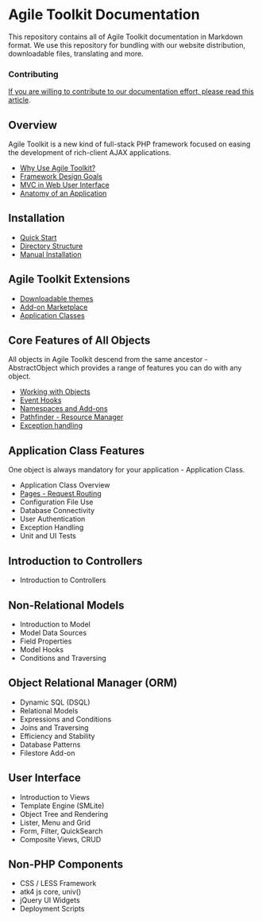 Agile Toolkit Documentation
====

This repository contains all of Agile Toolkit documentation in Markdown format. We use this repository for bundling with our website distribution, downloadable files, translating and more. 

### Contributing
[If you are willing to contribute to our documentation effort, please read this article](contribute.md).

Overview
----
Agile Toolkit is a new kind of full-stack PHP framework focused on easing the development of rich-client AJAX applications.

 * [Why Use Agile Toolkit?](overview/why-use.md)
 * [Framework Design Goals](overview/design.md)
 * [MVC in Web User Interface](overview/mvc.md)
 * [Anatomy of an Application](overview/application.md)

Installation
----
 * [Quick Start](installation/quick-start.md "Quick Start")
 * [Directory Structure](installation/directory-structure.md "Directory Structure")
 * [Manual Installation](installation/manual-installation.md "Manual Installation")

Agile Toolkit Extensions
----
 * [Downloadable themes](extensions/downloadable-themes.md "Downloadable themes")
 * [Add-on Marketplace](extensions/add-on-marketplace.md "Add-on Marketplace")
 * [Application Classes](extensions/application-classes.md "Application Classes")
 
Core Features of All Objects
----
All objects in Agile Toolkit descend from the same ancestor - AbstractObject which provides a range of features you can do with any object.

 * [Working with Objects](core/working-with-objects.md)
 * [Event Hooks](core/event-hooks.md)
 * [Namespaces and Add-ons](core/namespaces-and-addons.md)
 * [Pathfinder - Resource Manager](core/pathfinder.md)
 * [Exception handling](core/exception-handling.md "Exception handling")

Application Class Features
----
One object is always mandatory for your application - Application Class.

<!-- GEOFF, we have 2 links to application overview, here and above under Overview section -->

 * Application Class Overview
 * [Pages - Request Routing](application/routing.md)
 * Configuration File Use
 * Database Connectivity
 * User Authentication
 * Exception Handling
 * Unit and UI Tests

Introduction to Controllers
----
 * Introduction to Controllers

Non-Relational Models
----
 * Introduction to Model
 * Model Data Sources
 * Field Properties
 * Model Hooks
 * Conditions and Traversing
 
Object Relational Manager (ORM)
----
 * Dynamic SQL (DSQL)
 * Relational Models
 * Expressions and Conditions
 * Joins and Traversing
 * Efficiency and Stability
 * Database Patterns
 * Filestore Add-on
 
User Interface
----
 * Introduction to Views
 * Template Engine (SMLite)
 * Object Tree and Rendering
 * Lister, Menu and Grid
 * Form, Filter, QuickSearch
 * Composite Views, CRUD
 
Non-PHP Components
----
 * CSS / LESS Framework
 * atk4 js core, univ()
 * jQuery UI Widgets
 * Deployment Scripts


